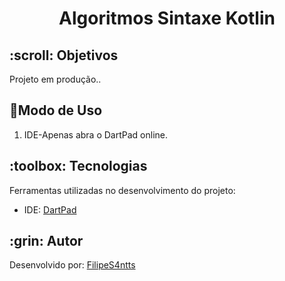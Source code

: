 <h1 align="center">Algoritmos Sintaxe Kotlin</h1>



<h2 id=objective>:scroll: Objetivos</h2>

Projeto em produção..


<h2 id=installation>🔗Modo de Uso</h2>

1. IDE-Apenas abra o DartPad online.


<h2 id=technology>:toolbox: Tecnologias</h2>

Ferramentas utilizadas no desenvolvimento do projeto:

- IDE: <a href="https://dartpad.dev">DartPad</a>

<h2 id=author>:grin: Autor</h2>

Desenvolvido por: <a href="www.linkedin.com/in/filipesantanawrk" target="_blank">FilipeS4ntts</a>


